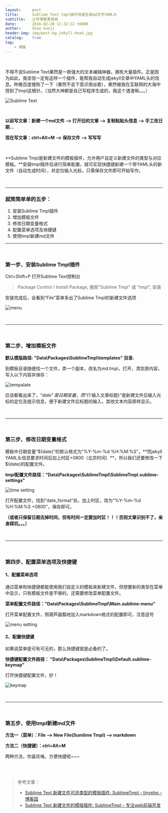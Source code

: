 ```yaml
---
layout:     post
title:      Sublime Text tmpl插件快速生成md文件YAML头
subtitle:   让写博客更简单
date:       2016-02-20 11:32:22 +0800
author:     Shao Guoji
header-img: img/post-bg-jekyll-head.jpg
catalog:    true
tag:
    - 博客
---
```


<br/>

不得不说Sublime Text果然是一款强大的文本编辑神器，拥有大量插件。正是因为如此，我坚信一定有这样一个插件，能帮我自动生成jekyll文章中YAML头的信息。昨晚百度搜狗了一下（果然不会下意识用谷歌），果然被我在互联网的大海中捞到了tmpl这根针。（当然大神都是自己写程序生成的，我这个渣渣嘛。。。）

![Sublime Text](http://odaps2f9v.bkt.clouddn.com/2016-02-20-Sublime_Text_pakage_generate_md_file_YAML_head_information/Sublime%20Text.png)

<br/>


**以前写文章：新建一个md文件 --> 打开旧的文章 --> 复制粘贴头信息 --> 手工改日期…**

**现在写文章：ctrl+Alt+M --> 保存文件 --> 写写写**

<br/>

**Sublime Tmpl是新建文件的模板插件，允许用户自定义新建文件的类型与对应模板。**安装tmpl插件后进行简单配置，就可实现快捷键新建一个带YAML头的新文件（自动生成时间），并定位输入光标，只需保存文件即可开始写作。

<br/>

---

### 就简简单单的五步：
1. 安装Sublime Tmpl插件
2. 增加模板文件
3. 修改日期变量格式
4. 配置菜单选项及快捷键
5. 使用tmpl新建md文件

---

<br/>

### 第一步、安装Sublime Tmpl插件

Ctrl+Shift+P 打开Sublime Text控制台

> Package Control / Install Package, 搜索"Sublime Tmpl" 或 "tmpl", 安装

安装完成后，会看到“File”菜单多出了Sublime Tmpl的新建文件选项

![menu](http://odaps2f9v.bkt.clouddn.com/2016-02-20-Sublime_Text_pakage_generate_md_file_YAML_head_information/menu.png)

<br/>

---

<br/>

### 第二步、增加模板文件

**默认模版路径: "Data\Packages\SublimeTmpl\templates" 目录.**

到模板目录随便找一个文件，弄一个副本，改名为md.tmpl，打开，清空原内容，写入以下内容并保存：

![tempalate](http://odaps2f9v.bkt.clouddn.com/2016-02-20-Sublime_Text_pakage_generate_md_file_YAML_head_information/tempalate.png)

应该都看出来了，“${date}”是日期变量，而“${1:输入文章标题}”是新建文件后输入光标的定位及提示信息，便于新建文件后标题的输入，其他文本内容原样显示。

<br/>

---

<br/>

### 第三步、修改日期变量格式

模板中日期变量“${date}”的默认格式为"%Y-%m-%d %H:%M:%S"，**而jekyll YAML头信息要求时间后加上时区+0800（北京时间）**，所以我们还要修改一下${date}的配置文件。

**tmpl配置文件路径："Data\Packages\SublimeTmpl\SublimeTmpl.sublime-settings"**

![time setting](http://odaps2f9v.bkt.clouddn.com/2016-02-20-Sublime_Text_pakage_generate_md_file_YAML_head_information/time%20setting.png)

打开配置文件，找到"date_format"处，加上时区，改为"%Y-%m-%d %H:%M:%S +0800"，保存即可。

**（或者只保留日期去掉时间，但有时间一定要加时区！！！否则文章识别不了，亲身踩坑。。。）**

<br/>

---

<br/>

### 第四步、配置菜单选项及快捷键

#### 1、配置菜单选项

通过菜单和快捷键都能使用我们自定义的模板来新建文件，但想要新的类型在菜单中显示，只有模板文件是不够的，还需要修改菜单配置文件。

**菜单配置文件路径："Data\Packages\SublimeTmpl\Main.sublime-menu"**

打开菜单配置文件，照葫芦画瓢地加入markdown格式的配置即可，注意逗号

![menu setting](http://odaps2f9v.bkt.clouddn.com/2016-02-20-Sublime_Text_pakage_generate_md_file_YAML_head_information/menu%20setting.png)

#### 2、配置快捷键

如果说菜单是可有可无的，那么快捷键就是必备的了。

**快捷键配置文件路径： "Data\Packages\SublimeTmpl\Default.sublime-keymap"**

打开快捷键配置文件，抄！

![keymap](http://odaps2f9v.bkt.clouddn.com/2016-02-20-Sublime_Text_pakage_generate_md_file_YAML_head_information/keymap.png)

<br/>

---

<br/>

### 第五步、使用tmpl新建md文件

**方法一（菜单）：File --> New File(Sumlime Tmpl) --> markdown**

**方法二（快捷键）：ctrl+Alt+M**

两种方法，你喜欢咯，方便快捷呢~~~

<br/>
<br/>

> 参考文章：
> 
> * [Sublime Text 新建文件可选类型的模版插件: SublimeTmpl - tinyphp - 博客园](http://www.cnblogs.com/tinyphp/p/3594547.html)
> * [Sublime Text 新建文件的模版插件: SublimeTmpl - 专注web前端开发](http://www.fantxi.com/blog/archives/sublime-template-engine-sublimetmpl/)




